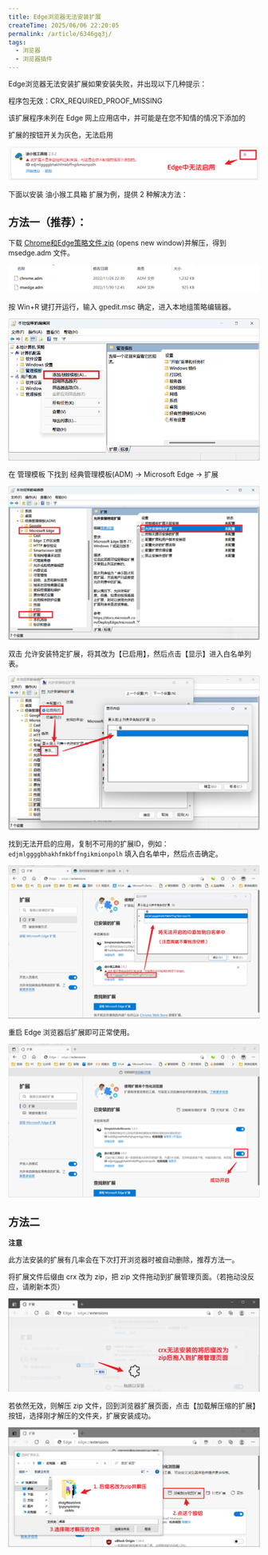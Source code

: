 ```yaml
---
title: Edge浏览器无法安装扩展
createTime: 2025/06/06 22:20:05
permalink: /article/6346gq3j/
tags:
  - 浏览器
  - 浏览器插件
---
```


Edge浏览器无法安装扩展如果安装失败，并出现以下几种提示：

程序包无效：CRX_REQUIRED_PROOF_MISSING

该扩展程序未列在 Edge 网上应用店中，并可能是在您不知情的情况下添加的

扩展的按钮开关为灰色，无法启用

![alt text](1.png)

下面以安装 油小猴工具箱 扩展为例，提供 2 种解决方法：

## 方法一（推荐）：

下载 [Chrome和Edge策略文件.zip](https://pan.quark.cn/s/8a6b5734c68d) (opens new window)并解压，得到 msedge.adm 文件。

![alt text](2.png)

按 Win+R 键打开运行，输入 gpedit.msc 确定，进入本地组策略编辑器。

![alt text](3.png)

在 管理模板 下找到 经典管理模板(ADM) -> Microsoft Edge -> 扩展

![alt text](4.png)

双击 允许安装特定扩展，将其改为【已启用】，然后点击【显示】进入白名单列表。

![alt text](5.png)

找到无法开启的应用，复制不可用的扩展ID，例如：`edjmlggggbhakhfmkbffngikmionpolh` 填入白名单中，然后点击确定。

![alt text](6.png)

重启 Edge 浏览器后扩展即可正常使用。

![alt text](7.png)

## 方法二

**注意**

此方法安装的扩展有几率会在下次打开浏览器时被自动删除，推荐方法一。

将扩展文件后缀由 crx 改为 zip，把 zip 文件拖动到扩展管理页面。（若拖动没反应，请刷新本页）

![alt text](21.png)

若依然无效，则解压 zip 文件，回到浏览器扩展页面，点击【加载解压缩的扩展】按钮，选择刚才解压的文件夹，扩展安装成功。

![alt text](22.png)